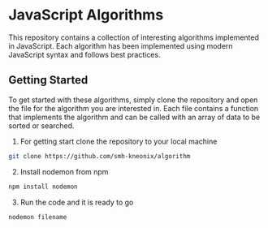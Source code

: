 # JavaScript Algorithms
This repository contains a collection of interesting algorithms implemented in JavaScript. Each algorithm has been implemented using modern JavaScript syntax and follows best practices.


## Getting Started
To get started with these algorithms, simply clone the repository and open the file for the algorithm you are interested in. Each file contains a function that implements the algorithm and can be called with an array of data to be sorted or searched.


1. For getting start clone the repository to your local machine
 ```bash
 git clone https://github.com/smh-kneonix/algorithm
 ```
 
 2. Install nodemon from npm 
 ```bash
 npm install nodemon
```

3. Run the code and it is ready to go
 ```bash
 nodemon filename
 ```
